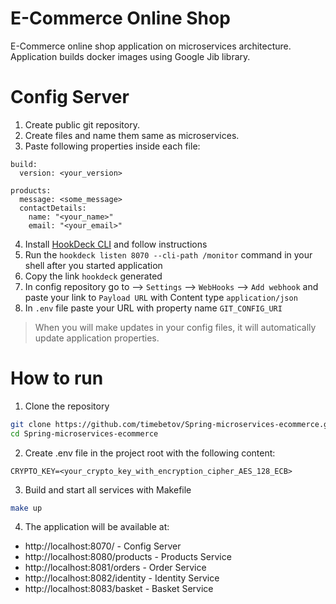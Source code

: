 # E-Commerce Online Shop
E-Commerce online shop application on microservices architecture. Application builds docker images using Google Jib library.

# Config Server
1. Create public git repository.
2. Create files and name them same as microservices.
3. Paste following properties inside each file:
```dotenv
build:
  version: <your_version>

products:
  message: <some_message>
  contactDetails:
    name: "<your_name>"
    email: "<your_email>"
```
4. Install [HookDeck CLI](https://hookdeck.com/docs/cli#installation) and follow instructions
5. Run the `hookdeck listen 8070 --cli-path /monitor` command in your shell after you started application
6. Copy the link `hookdeck` generated
7. In config repository go to --> `Settings` --> `WebHooks` --> `Add webhook` and paste your link to `Payload URL` with Content type `application/json`
8. In `.env` file paste your URL with property name `GIT_CONFIG_URI`
> When you will make updates in your config files, it will automatically update application properties.

# How to run
1. Clone the repository
```bash
git clone https://github.com/timebetov/Spring-microservices-ecommerce.git
cd Spring-microservices-ecommerce
```
2. Create .env file in the project root with the following content:
```dotenv
CRYPTO_KEY=<your_crypto_key_with_encryption_cipher_AES_128_ECB>
```
3. Build and start all services with Makefile
```bash
make up
```
4. The application will be available at:
* http://localhost:8070/ - Config Server
* http://localhost:8080/products - Products Service
* http://localhost:8081/orders - Order Service
* http://localhost:8082/identity - Identity Service
* http://localhost:8083/basket - Basket Service